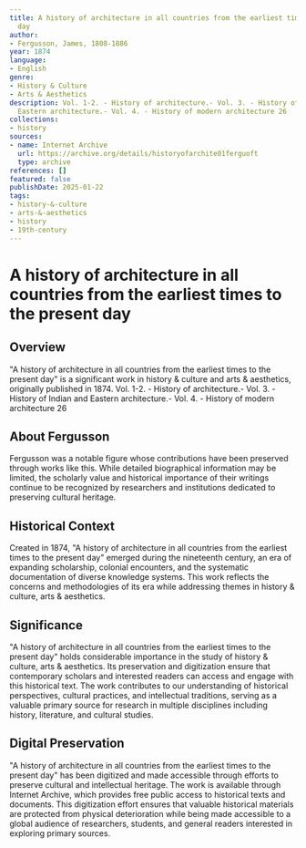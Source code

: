 ```yaml
---
title: A history of architecture in all countries from the earliest times to the present
  day
author:
- Fergusson, James, 1808-1886
year: 1874
language:
- English
genre:
- History & Culture
- Arts & Aesthetics
description: Vol. 1-2. - History of architecture.- Vol. 3. - History of Indian and
  Eastern architecture.- Vol. 4. - History of modern architecture 26
collections:
- history
sources:
- name: Internet Archive
  url: https://archive.org/details/historyofarchite01ferguoft
  type: archive
references: []
featured: false
publishDate: 2025-01-22
tags:
- history-&-culture
- arts-&-aesthetics
- history
- 19th-century
---
```

# A history of architecture in all countries from the earliest times to the present day

## Overview

"A history of architecture in all countries from the earliest times to the present day" is a significant work in history & culture and arts & aesthetics, originally published in 1874. Vol. 1-2. - History of architecture.- Vol. 3. - History of Indian and Eastern architecture.- Vol. 4. - History of modern architecture 26

## About Fergusson

Fergusson was a notable figure whose contributions have been preserved through works like this. While detailed biographical information may be limited, the scholarly value and historical importance of their writings continue to be recognized by researchers and institutions dedicated to preserving cultural heritage.

## Historical Context

Created in 1874, "A history of architecture in all countries from the earliest times to the present day" emerged during the nineteenth century, an era of expanding scholarship, colonial encounters, and the systematic documentation of diverse knowledge systems. This work reflects the concerns and methodologies of its era while addressing themes in history & culture, arts & aesthetics.

## Significance

"A history of architecture in all countries from the earliest times to the present day" holds considerable importance in the study of history & culture, arts & aesthetics. Its preservation and digitization ensure that contemporary scholars and interested readers can access and engage with this historical text. The work contributes to our understanding of historical perspectives, cultural practices, and intellectual traditions, serving as a valuable primary source for research in multiple disciplines including history, literature, and cultural studies.

## Digital Preservation

"A history of architecture in all countries from the earliest times to the present day" has been digitized and made accessible through efforts to preserve cultural and intellectual heritage. The work is available through Internet Archive, which provides free public access to historical texts and documents. This digitization effort ensures that valuable historical materials are protected from physical deterioration while being made accessible to a global audience of researchers, students, and general readers interested in exploring primary sources.

